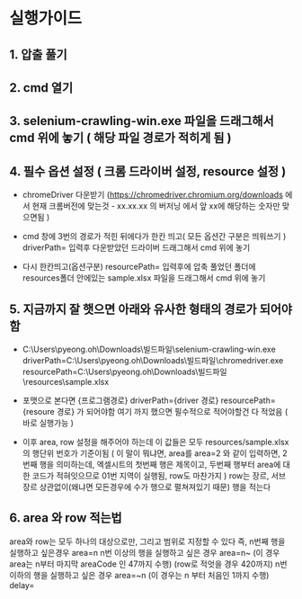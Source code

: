 # 실행가이드

## 1. 압출 풀기

## 2. cmd 열기

## 3. selenium-crawling-win.exe 파일을 드래그해서 cmd 위에 놓기 ( 해당 파일 경로가 적히게 됨 )

## 4. 필수 옵션 설정 ( 크롬 드라이버 설정, resource 설정 )

- chromeDriver 다운받기 (https://chromedriver.chromium.org/downloads 에서 현재 크롬버전에 맞는것 - xx.xx.xx 의 버저닝 에서 앞 xx에 해당하는 숫자만 맞으면됨 )

- cmd 창에 3번의 경로가 적힌 뒤에다가 한칸 띄고( 모든 옵션간 구분은 띄워쓰기 ) driverPath= 입력후 다운받았던 드라이버 드래그해서 cmd 위에 놓기

- 다시 한칸띄고(옵션구분) resourcePath= 입력후에 압축 풀었던 폴더에 resources폴더 안에있는 sample.xlsx 파일을 드래그해서 cmd 위에 놓기

## 5. 지금까지 잘 햇으면 아래와 유사한 형태의 경로가 되어야함

- C:\Users\pyeong.oh\Downloads\빌드파일\selenium-crawling-win.exe driverPath=C:\Users\pyeong.oh\Downloads\빌드파일\chromedriver.exe resourcePath=C:\Users\pyeong.oh\Downloads\빌드파일\resources\sample.xlsx

- 포맷으로 본다면 {프로그램경로} driverPath={driver 경로} resourcePath={resoure 경로} 가 되어야함
  여기 까지 했으면 필수적으로 적어야할건 다 적었음 ( 바로 실행가능 )

- 이후 area, row 설정을 해주어야 하는데 이 값들은 모두 resources/sample.xlsx 의 행단위 번호가 기준이됨
  ( 이 말이 뭐냐면, area를 area=2 와 같이 입력하면, 2번째 행을 의미하는데, 엑셀시트의 첫번째 행은 제목이고, 두번째 행부터 area에 대한 코드가 적혀잇으므로 01번 지역이 실행됨, row도 마찬가지 )
  row는 장르, 서브 장르 상관없이(왜냐면 모든경우에 수가 행으로 펼쳐져있기 때문) 행을 적는다

## 6. area 와 row 적는법

area와 row는 모두 하나의 대상으로만, 그리고 범위로 지정할 수 있다
즉, n번째 행을 실행하고 싶은경우 area=n
n번 이상의 행을 실행하고 싶은 경우 area=n~ (이 경우 area는 n부터 마지막 areaCode 인 47까지 수행) (row로 적엇을 경우 420까지)
n번 이하의 행을 실행하고 싶은 경우 area=~n (이 경우는 n 부터 처음인 1까지 수행)
delay=
